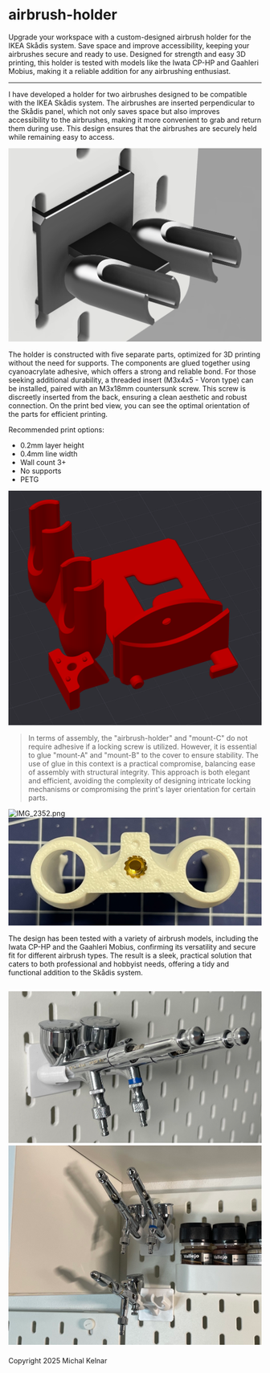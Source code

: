 # airbrush-holder

Upgrade your workspace with a custom-designed airbrush holder for the IKEA Skådis system. Save space and improve accessibility, 
keeping your airbrushes secure and ready to use. Designed for strength and easy 3D printing, this holder is tested with models like the 
Iwata CP-HP and Gaahleri Mobius, making it a reliable addition for any airbrushing enthusiast.

---

I have developed a holder for two airbrushes designed to be compatible with the IKEA Skådis system. The airbrushes are inserted 
perpendicular to the Skådis panel, which not only saves space but also improves accessibility to the airbrushes, making it more convenient 
to grab and return them during use. This design ensures that the airbrushes are securely held while remaining easy to access.

![render.png](Images/render.png)

The holder is constructed with five separate parts, optimized for 3D printing without the need for supports. The components are glued 
together using cyanoacrylate adhesive, which offers a strong and reliable bond. For those seeking additional durability, 
a threaded insert (M3x4x5 - Voron type) can be installed, paired with an M3x18mm countersunk screw. 
This screw is discreetly inserted from the back, ensuring a clean aesthetic and robust connection. On the print bed view, 
you can see the optimal orientation of the parts for efficient printing.

Recommended print options:
* 0.2mm layer height
* 0.4mm line width
* Wall count 3+
* No supports
* PETG

![build-plate.png](Images/build-plate.png)

> In terms of assembly, the "airbrush-holder" and "mount-C" do not require adhesive if a locking screw is utilized. However, it is essential 
to glue "mount-A" and "mount-B" to the cover to ensure stability. The use of glue in this context is a practical compromise, 
balancing ease of assembly with structural integrity. This approach is both elegant and efficient, avoiding the complexity of designing 
intricate locking mechanisms or compromising the print's layer orientation for certain parts.

![IMG_2352.png](Images/IMG_2352.png)
![IMG_2353.png](Images/IMG_2353.png)

The design has been tested with a variety of airbrush models, including the Iwata CP-HP and the Gaahleri Mobius, confirming its 
versatility and secure fit for different airbrush types. The result is a sleek, practical solution that caters to both professional 
and hobbyist needs, offering a tidy and functional addition to the Skådis system.

![IMG_2351.png](Images/IMG_2351.png)
![IMG_2354.png](Images/IMG_2354.png)
---
Copyright 2025 Michal Kelnar
